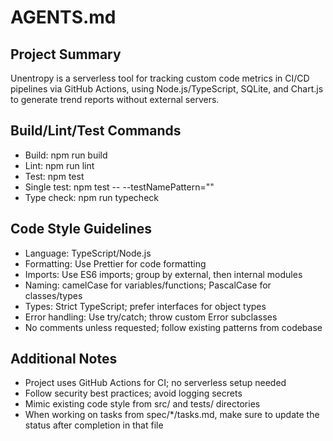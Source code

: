 # AGENTS.md

## Project Summary

Unentropy is a serverless tool for tracking custom code metrics in CI/CD pipelines via GitHub Actions, using Node.js/TypeScript, SQLite, and Chart.js to generate trend reports without external servers.

## Build/Lint/Test Commands

- Build: npm run build
- Lint: npm run lint
- Test: npm test
- Single test: npm test -- --testNamePattern="<test name>"
- Type check: npm run typecheck

## Code Style Guidelines

- Language: TypeScript/Node.js
- Formatting: Use Prettier for code formatting
- Imports: Use ES6 imports; group by external, then internal modules
- Naming: camelCase for variables/functions; PascalCase for classes/types
- Types: Strict TypeScript; prefer interfaces for object types
- Error handling: Use try/catch; throw custom Error subclasses
- No comments unless requested; follow existing patterns from codebase

## Additional Notes

- Project uses GitHub Actions for CI; no serverless setup needed
- Follow security best practices; avoid logging secrets
- Mimic existing code style from src/ and tests/ directories
- When working on tasks from spec/*/tasks.md, make sure to update the status after completion in that file 
